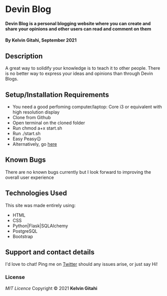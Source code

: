 # Devin Blog

#### Devin Blog is a personal blogging website where you can create and share your opinions and other users can read and comment on them

#### By **Kelvin Gitahi, September 2021**

## Description

A great way to solidify your knowledge is to teach it to other people. There is no better way to express your ideas and opinions than through Devin Blogs.

## Setup/Installation Requirements

- You need a good perfoming computer/laptop: Core i3 or equivalent with high resolution display
- Clone from Github
- Open terminal on the cloned folder
- Run chmod a+x start.sh
- Run ./start.sh
- Easy Peasy😉
- Alternatively, go [here](https://devin-blog.herokuapp.com/)

## Known Bugs

There are no known bugs currently but I look forward to improving the overall user experience

## Technologies Used

This site was made entirely using:

- HTML
- CSS
- Python|Flask|SQLAlchemy
- PostgreSQL
- Bootstrap

## Support and contact details

I'd love to chat! Ping me on [Twitter](https://twitter.com/kevocb) should any issues arise, or just say Hi!

### License

_MIT Licence_
Copyright &copy; 2021 **Kelvin Gitahi**
